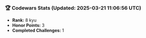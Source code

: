 ### 🏆 Codewars Stats (Updated: 2025-03-21 11:06:56 UTC)

- **Rank:** 8 kyu
- **Honor Points:** 3
- **Completed Challenges:** 1
